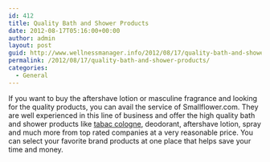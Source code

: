 ```yaml
---
id: 412
title: Quality Bath and Shower Products
date: 2012-08-17T05:16:00+00:00
author: admin
layout: post
guid: http://www.wellnessmanager.info/2012/08/17/quality-bath-and-shower-products/
permalink: /2012/08/17/quality-bath-and-shower-products/
categories:
  - General
---
```

If you want to buy the aftershave lotion or masculine fragrance and looking for the quality products, you can avail the service of Smallflower.com. They are well experienced in this line of business and offer the high quality bath and shower products like [tabac cologne](http://www.smallflower.com/brand/tabac), deodorant, aftershave lotion, spray and much more from top rated companies at a very reasonable price. You can select your favorite brand products at one place that helps save your time and money.